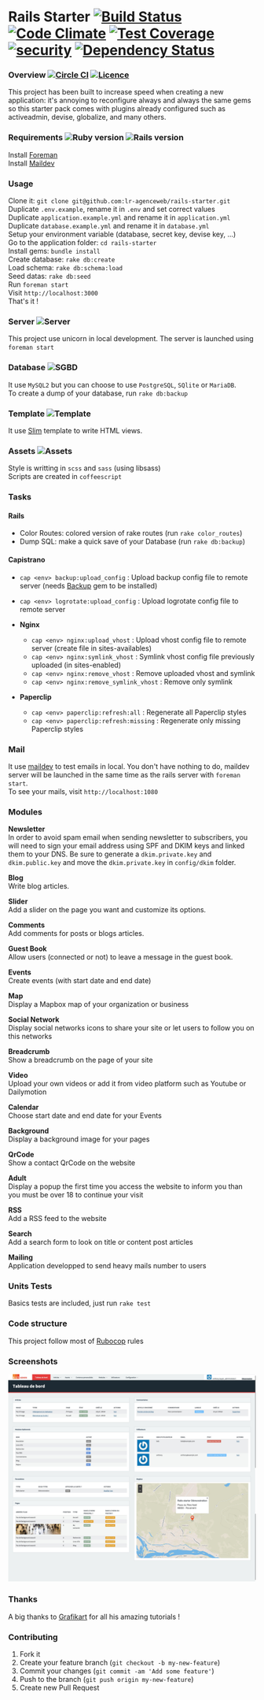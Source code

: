 # Rails Starter [![Build Status](https://travis-ci.org/lr-agenceweb/rails-starter.svg?branch=master)](https://travis-ci.org/lr-agenceweb/rails-starter) [![Code Climate](https://codeclimate.com/github/lr-agenceweb/rails-starter/badges/gpa.svg)](https://codeclimate.com/github/lr-agenceweb/rails-starter) [![Test Coverage](https://codeclimate.com/github/lr-agenceweb/rails-starter/badges/coverage.svg)](https://codeclimate.com/github/lr-agenceweb/rails-starter/coverage) [![security](https://hakiri.io/github/lr-agenceweb/rails-starter/master.svg)](https://hakiri.io/github/lr-agenceweb/rails-starter/master) [![Dependency Status](https://gemnasium.com/lr-agenceweb/rails-starter.svg)](https://gemnasium.com/lr-agenceweb/rails-starter)

### Overview [![Circle CI](https://circleci.com/gh/lr-agenceweb/rails-starter/tree/master.svg?style=svg)](https://circleci.com/gh/lr-agenceweb/rails-starter/tree/master) [![Licence](https://img.shields.io/badge/Licence-MIT-3d8273.svg)](Licence)
This project has been built to increase speed when creating a new application: it's annoying to reconfigure always and always the same gems so this starter pack comes with plugins already configured such as activeadmin, devise, globalize, and many others.

### Requirements ![Ruby version](https://img.shields.io/badge/Ruby-2.2.2-5aaed7.svg) ![Rails version](https://img.shields.io/badge/Rails-4.2.5.1-5aaed7.svg)
Install [Foreman](https://github.com/ddollar/foreman)  
Install [Maildev](https://github.com/djfarrelly/MailDev)  

### Usage
Clone it: `git clone git@github.com:lr-agenceweb/rails-starter.git`  
Duplicate `.env.example`, rename it in `.env` and set correct values  
Duplicate `application.example.yml` and rename it in `application.yml`  
Duplicate `database.example.yml` and rename it in `database.yml`  
Setup your environment variable (database, secret key, devise key, ...)  
Go to the application folder: `cd rails-starter`  
Install gems: `bundle install`  
Create database: `rake db:create`  
Load schema: `rake db:schema:load`  
Seed datas: `rake db:seed`  
Run `foreman start`  
Visit `http://localhost:3000`  
That's it !  

### Server ![Server](https://img.shields.io/badge/Server-Unicorn-5aaed7.svg)
This project use unicorn in local development. The server is launched using `foreman start`

### Database ![SGBD](https://img.shields.io/badge/Database-MySQL%20%7C%20PostgreSQL%20%7C%20SQLite%20%7C%20MariaDB-5aaed7.svg)
It use `MySQL2` but you can choose to use `PostgreSQL`, `SQlite` or `MariaDB`.  
To create a dump of your database, run `rake db:backup`

### Template ![Template](https://img.shields.io/badge/Template-Slim-5aaed7.svg)
It use [Slim](https://github.com/slim-template/slim-rails) template to write HTML views.

### Assets ![Assets](https://img.shields.io/badge/Assets-Sass%20%7C%20Coffeescript-5aaed7.svg)
Style is writting in `scss` and `sass` (using libsass)  
Scripts are created in `coffeescript`

<!-- In development and test environments, assets are stored in `local` but in staging and production, they are stored with `dropbox` using dropbox-paperclip gem. The advantage of storing in an external server is that you relieve your server storage. -->

### Tasks
#### Rails 

* Color Routes: colored version of rake routes (run `rake color_routes`)
* Dump SQL: make a quick save of your Database (run `rake db:backup`)

#### Capistrano

* `cap <env> backup:upload_config` : Upload backup config file to remote server (needs [Backup](http://backup.github.io/backup/v4/) gem to be installed)
* `cap <env> logrotate:upload_config` : Upload logrotate config file to remote server

* **Nginx**  
  * `cap <env> nginx:upload_vhost` : Upload vhost config file to remote server (create file in sites-availables)
  * `cap <env> nginx:symlink_vhost` : Symlink vhost config file previously uploaded (in sites-enabled)
  * `cap <env> nginx:remove_vhost` : Remove uploaded vhost and symlink
  * `cap <env> nginx:remove_symlink_vhost` : Remove only symlink

* **Paperclip**  
  * `cap <env> paperclip:refresh:all` : Regenerate all Paperclip styles
  * `cap <env> paperclip:refresh:missing` : Regenerate only missing Paperclip styles


### Mail
It use [maildev](http://djfarrelly.github.io/MailDev/) to test emails in local. You don't have nothing to do, maildev server will be launched in the same time as the rails server with `foreman start`.  
To see your mails, visit `http://localhost:1080`


### Modules
**Newsletter**  
In order to avoid spam email when sending newsletter to subscribers, you will need to sign your email address using SPF and DKIM keys and linked them to your DNS.
Be sure to generate a `dkim.private.key` and `dkim.public.key` and move the `dkim.private.key` in `config/dkim` folder.

**Blog**  
Write blog articles.

**Slider**  
Add a slider on the page you want and customize its options.

**Comments**  
Add comments for posts or blogs articles.

**Guest Book**  
Allow users (connected or not) to leave a message in the guest book.

**Events**  
Create events (with start date and end date)

**Map**  
Display a Mapbox map of your organization or business

**Social Network**  
Display social networks icons to share your site or let users to follow you on this networks

**Breadcrumb**  
Show a breadcrumb on the page of your site

**Video**  
Upload your own videos or add it from video platform such as Youtube or Dailymotion

**Calendar**  
Choose start date and end date for your Events

**Background**  
Display a background image for your pages

**QrCode**  
Show a contact QrCode on the website

**Adult**  
Display a popup the first time you access the website to inform you than you must be over 18 to continue your visit

**RSS**  
Add a RSS feed to the website

**Search**  
Add a search form to look on title or content post articles

**Mailing**  
Application developped to send heavy mails number to users


### Units Tests
Basics tests are included, just run `rake test`

### Code structure
This project follow most of [Rubocop](https://github.com/bbatsov/rubocop) rules

### Screenshots
![Activeadmin Dashboard example](vendor/assets/images/readme/dashboard_rails_starter.jpg)

### Thanks
A big thanks to [Grafikart](http://grafikart.fr) for all his amazing tutorials !

### Contributing
1. Fork it
2. Create your feature branch (`git checkout -b my-new-feature`)
3. Commit your changes (`git commit -am 'Add some feature'`)
4. Push to the branch (`git push origin my-new-feature`)
5. Create new Pull Request
